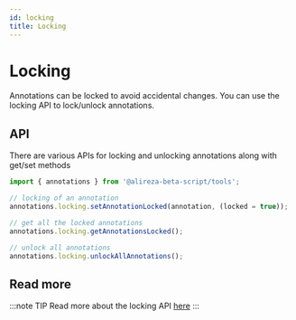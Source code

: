 ```yaml
---
id: locking
title: Locking
---
```


# Locking

Annotations can be locked to avoid accidental changes. You can use
the locking API to lock/unlock annotations.

## API

There are various APIs for locking and unlocking annotations along with get/set methods

```js
import { annotations } from '@alireza-beta-script/tools';

// locking of an annotation
annotations.locking.setAnnotationLocked(annotation, (locked = true));

// get all the locked annotations
annotations.locking.getAnnotationsLocked();

// unlock all annotations
annotations.locking.unlockAllAnnotations();
```

## Read more

:::note TIP
Read more about the locking API [here](/api/tools/namespace/annotation#locking)
:::
